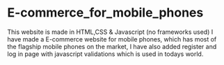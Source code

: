 # E-commerce_for_mobile_phones
This website is made in HTML,CSS & Javascript (no frameworks used)
I have made a E-commerce website for mobile phones, which has most of the flagship mobile phones on the market, I have also added register and log in page with javascript validations which is used in todays world.
